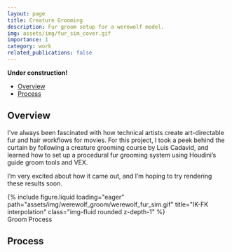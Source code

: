 ```yaml
---
layout: page
title: Creature Grooming
description: Fur groom setup for a werewolf model.
img: assets/img/fur_sim_cover.gif
importance: 1
category: work
related_publications: false
---
```


<!-- Include MathJax -->
<script type="text/javascript" async
  src="https://cdn.jsdelivr.net/npm/mathjax@3/es5/tex-mml-chtml.js">
</script>

**Under construction!**

- [Overview](#overview)
- [Process](#process)

## Overview
I've always been fascinated with how technical artists create art-directable fur and hair workflows for movies. For this project, I took a peek behind the curtain by following a creature grooming course by Luis Cadavid, and learned how to set up a procedural fur grooming system using Houdini’s guide groom tools and VEX.

I’m very excited about how it came out, and I’m hoping to try rendering these results soon.

<div class="row">
    <div class="col-sm mt-3 mt-md-0">
        {% include figure.liquid loading="eager" path="assets/img/werewolf_groom/werewolf_fur_sim.gif" title="IK-FK interpolation" class="img-fluid rounded z-depth-1" %}
    </div>
</div>
<div class="caption">
    Groom Process
</div>

## Process